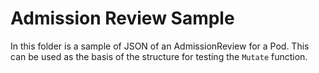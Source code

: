 # Admission Review Sample

In this folder is a sample of JSON of an AdmissionReview for a Pod. This can be used as the basis of the structure for testing the `Mutate` function.